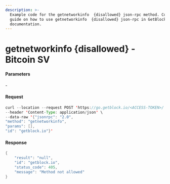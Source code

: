 ```yaml
---
description: >-
  Example code for the getnetworkinfo  {disallowed} json-rpc method. Сomplete
  guide on how to use getnetworkinfo  {disallowed} json-rpc in GetBlock.io Web3
  documentation.
---
```


# getnetworkinfo {disallowed} - Bitcoin SV

#### Parameters

\-

#### Request

```java
curl --location --request POST 'https://go.getblock.io/<ACCESS-TOKEN>/' \
--header 'Content-Type: application/json' \
--data-raw '{"jsonrpc": "2.0",
"method": "getnetworkinfo",
"params": [],
"id": "getblock.io"}'
```

#### Response

```java
{
    "result": "null",
    "id": "getblock.io",
    "status_code": 405,
    "message": "Method not allowed"
}
```
